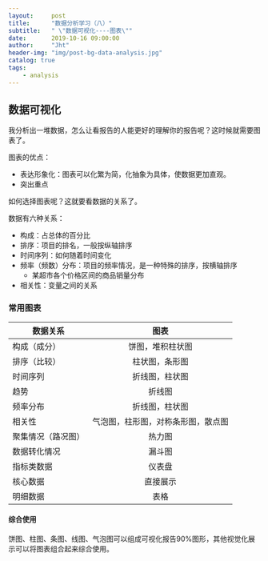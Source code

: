 ```yaml
---
layout:     post
title:      "数据分析学习（八）"
subtitle:   " \"数据可视化----图表\""
date:       2019-10-16 09:00:00
author:     "Jht"
header-img: "img/post-bg-data-analysis.jpg"
catalog: true
tags:
    - analysis
---
```


## 数据可视化

我分析出一堆数据，怎么让看报告的人能更好的理解你的报告呢？这时候就需要图表了。

图表的优点：

- 表达形象化：图表可以化繁为简，化抽象为具体，使数据更加直观。
- 突出重点

如何选择图表呢？这就要看数据的关系了。

数据有六种关系：

- 构成：占总体的百分比
- 排序：项目的排名，一般按纵轴排序
- 时间序列：如何随着时间变化
- 频率（频数）分布：项目的频率情况，是一种特殊的排序，按横轴排序
  -  某超市各个价格区间的商品销量分布
- 相关性：变量之间的关系

### 常用图表

| 数据关系           |                图表                |
| ------------------ | :--------------------------------: |
| 构成（成分）       |          饼图，堆积柱状图          |
| 排序（比较）       |           柱状图，条形图           |
| 时间序列           |           折线图，柱状图           |
| 趋势               |               折线图               |
| 频率分布           |               折线图，柱状图        |
| 相关性             | 气泡图，柱形图，对称条形图，散点图 |
| 聚集情况（路况图） |               热力图               |
| 数据转化情况       |               漏斗图               |
| 指标类数据         |               仪表盘               |
| 核心数据           |              直接展示              |
| 明细数据           |                表格                |


#### 综合使用

饼图、柱图、条图、线图、气泡图可以组成可视化报告90%图形，其他视觉化展示可以将图表组合起来综合使用。